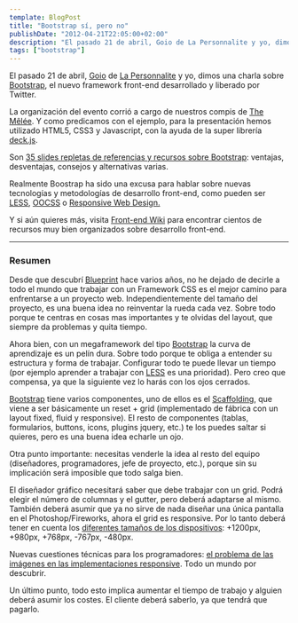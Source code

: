 ```yaml
---
template: BlogPost
title: "Bootstrap sí, pero no"
publishDate: "2012-04-21T22:05:00+02:00"
description: "El pasado 21 de abril, Goio de La Personnalite y yo, dimos una charla sobre Bootstrap, el nuevo framework front-end desarrollado y liberado por Twitter."
tags: ["bootstrap"]
---
```


El pasado 21 de abril, [Goio](https://twitter.com/#!/maxkuri) de [La Personnalite](https://lapersonnalite.com/) y yo, dimos una charla sobre [Bootstrap](https://twitter.github.com/bootstrap/), el nuevo framework front-end desarrollado y liberado por Twitter.

La organización del evento corrió a cargo de nuestros compis de [The
Mêlée](https://themelee.org/post/21218720637/melee-bipolar-bootstrap-si-pero-no-y-dingadanga). Y como predicamos con el ejemplo, para la presentación hemos utilizado
HTML5, CSS3 y Javascript, con la ayuda de la super librería
[deck.js](https://github.com/imakewebthings/deck.js).

Son [35 slides repletas de referencias y recursos sobre
Bootstrap](https://github.com/brunogarcia/BootstrapTheMelee):
ventajas, desventajas, consejos y alternativas varias.

Realmente Boostrap ha sido una excusa para hablar sobre nuevas
tecnologías y metodologías de desarrollo front-end, como pueden ser
[LESS](https://lesscss.org/),
[OOCSS](https://github.com/stubbornella/oocss/wiki) o [Responsive Web
Design.](https://www.alistapart.com/articles/responsive-web-design/)

Y si aún quieres más, visita [Front-end
Wiki](https://github.com/brunogarcia/Front-end-Wiki/wiki) para encontrar
cientos de recursos muy bien organizados sobre desarrollo front-end.

---

### Resumen

Desde que descubrí [Blueprint](https://www.blueprintcss.org/) hace varios
años, no he dejado de decirle a todo el mundo que trabajar con un
Framework CSS es el mejor camino para enfrentarse a un proyecto web.
Independientemente del tamaño del proyecto, es una buena idea no
reinventar la rueda cada vez. Sobre todo porque te centras en cosas mas
importantes y te olvidas del layout, que siempre da problemas y quita
tiempo.

Ahora bien, con un megaframework del
tipo [Bootstrap](https://twitter.github.com/bootstrap/) la curva de
aprendizaje es un pelín dura. Sobre todo porque te obliga a entender su
estructura y forma de trabajar. Configurar todo te puede llevar un
tiempo (por ejemplo aprender a trabajar con
[LESS](https://lesscss.org/) es una prioridad). Pero creo que compensa, ya
que la siguiente vez lo harás con los ojos cerrados.

[Bootstrap](https://twitter.github.com/bootstrap/) tiene varios
componentes, uno de ellos es el [Scaffolding](https://twitter.github.com/bootstrap/scaffolding.html), que
viene a ser básicamente un reset + grid (implementado de fábrica con un
layout fixed, fluid y responsive). El resto de componentes (tablas,
formularios, buttons, icons, plugins jquery, etc.) te los puedes saltar
si quieres, pero es una buena idea echarle un ojo.

Otra punto importante: necesitas venderle la idea al resto del equipo
(diseñadores, programadores, jefe de proyecto, etc.), porque sin su
implicación será imposible que todo salga bien.

El diseñador gráfico necesitará saber que debe trabajar con un grid.
Podrá elegir el número de columnas y el gutter, pero deberá adaptarse al
mismo. También deberá asumir que ya no sirve de nada diseñar una única
pantalla en el Photoshop/Fireworks, ahora el grid es responsive. Por lo
tanto deberá tener en cuenta los [diferentes tamaños de los dispositivos](https://twitter.github.com/bootstrap/scaffolding.html#responsive):
+1200px, +980px, +768px, -767px, -480px.

Nuevas cuestiones técnicas para los programadores: [el problema de las imágenes en las implementaciones responsive](https://docs.google.com/spreadsheet/ccc?key=0Al0lI17fOl9DdDgxTFVoRzFpV3VCdHk2NTBmdVI2OXc&pli=1#gid=0). Todo un mundo por descubrir.

Un último punto, todo esto implica aumentar el tiempo de trabajo y alguien deberá asumir los costes. El cliente deberá saberlo, ya que tendrá que pagarlo.
